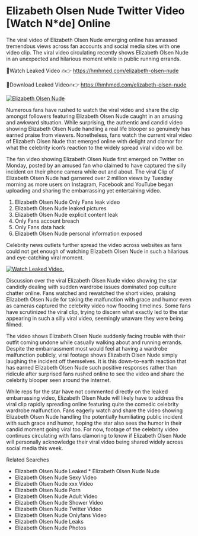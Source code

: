 ﻿# Elizabeth Olsen Nude Twitter Video [Watch N*de] Online

The viral video of ﻿Elizabeth Olsen Nude emerging online has amassed tremendous views across fan accounts and social media sites with one video clip. The viral video circulating recently shows ﻿Elizabeth Olsen Nude in an unexpected and hilarious moment while in public running errands. 

🔴Watch Leaked Video 🔥👉  https://hmhmed.com/elizabeth-olsen-nude 

🔴Download Leaked Video🔥👉  https://hmhmed.com/elizabeth-olsen-nude 

[![Elizabeth Olsen Nude](https://i.imgur.com/dJHk4Zq.gif)](https://hmhmed.com/elizabeth-olsen-nude)

Numerous fans have rushed to watch the viral video and share the clip amongst followers featuring ﻿Elizabeth Olsen Nude caught in an amusing and awkward situation. While surprising, the authentic and candid video showing ﻿Elizabeth Olsen Nude handling a real life blooper so genuinely has earned praise from viewers. Nonetheless, fans watch the current viral video of ﻿Elizabeth Olsen Nude that emerged online with delight and clamor for what the celebrity icon’s reaction to the widely spread viral video will be.

The fan video showing ﻿Elizabeth Olsen Nude first emerged on Twitter on Monday, posted by an amused fan who claimed to have captured the silly incident on their phone camera while out and about. The viral Clip of ﻿Elizabeth Olsen Nude had garnered over 2 million views by Tuesday morning as more users on Instagram, Facebook and YouTube began uploading and sharing the embarrassing yet entertaining video. 

1. ﻿Elizabeth Olsen Nude Only Fans leak video
2. ﻿Elizabeth Olsen Nude leaked pictures
3. ﻿Elizabeth Olsen Nude explicit content leak
4. Only Fans account breach
5. Only Fans data hack
6. ﻿Elizabeth Olsen Nude personal information exposed

Celebrity news outlets further spread the video across websites as fans could not get enough of watching ﻿Elizabeth Olsen Nude in such a hilarious and eye-catching viral moment. 

[![Watch Leaked Video.](https://miro.medium.com/v2/resize:fit:828/format:webp/1*cilzJN44JGOrTw9NJCrNHA.gif "Watch Leaked Video")](https://hmhmed.com/elizabeth-olsen-nude)

Discussion over the viral ﻿Elizabeth Olsen Nude video showing the star candidly dealing with sudden wardrobe issues dominated pop culture chatter online. Fans watched and rewatched the short video, praising ﻿Elizabeth Olsen Nude for taking the malfunction with grace and humor even as cameras captured the celebrity video now flooding timelines. Some fans have scrutinized the viral clip, trying to discern what exactly led to the star appearing in such a silly viral video, seemingly unaware they were being filmed.

The video shows ﻿Elizabeth Olsen Nude suddenly facing trouble with their outfit coming undone while casually walking about and running errands. Despite the embarrassment most would feel at having a wardrobe malfunction publicly, viral footage shows ﻿Elizabeth Olsen Nude simply laughing the incident off themselves. It is this down-to-earth reaction that has earned ﻿Elizabeth Olsen Nude such positive responses rather than ridicule after surprised fans rushed online to see the video and share the celebrity blooper seen around the internet.  

While reps for the star have not commented directly on the leaked embarrassing video, ﻿Elizabeth Olsen Nude will likely have to address the viral clip rapidly spreading online featuring quite the comedic celebrity wardrobe malfunction. Fans eagerly watch and share the video showing ﻿Elizabeth Olsen Nude handling the potentially humiliating public incident with such grace and humor, hoping the star also sees the humor in their candid moment going viral too. For now, footage of the celebrity video continues circulating with fans clamoring to know if ﻿Elizabeth Olsen Nude will personally acknowledge their viral video being shared widely across social media this week.

Related Searches
* ﻿Elizabeth Olsen Nude Leaked
﻿* Elizabeth Olsen Nude Nude
* ﻿Elizabeth Olsen Nude Sexy Video
* ﻿Elizabeth Olsen Nude xxx Video
* ﻿Elizabeth Olsen Nude Porn
* ﻿Elizabeth Olsen Nude Adult Video
* ﻿Elizabeth Olsen Nude Shower Video
* ﻿Elizabeth Olsen Nude Twitter Video
* ﻿Elizabeth Olsen Nude Onlyfans Video
* ﻿Elizabeth Olsen Nude Leaks
* ﻿Elizabeth Olsen Nude Photos